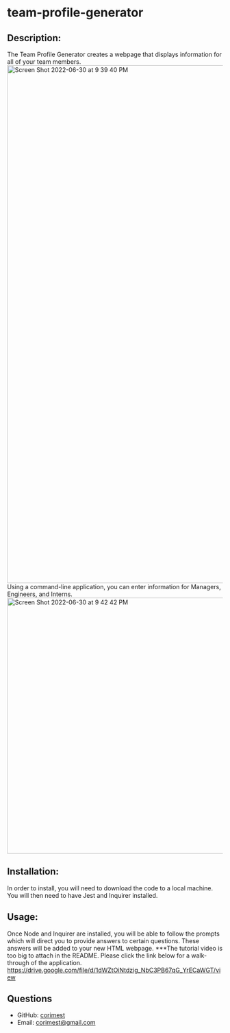 # team-profile-generator

  ## Description: 
  The Team Profile Generator creates a webpage that displays information for all of your team members. 
  <img width="1208" alt="Screen Shot 2022-06-30 at 9 39 40 PM" src="https://user-images.githubusercontent.com/88792082/176813021-2b7c48e5-e341-42c7-98cd-a1a80b37f26b.png">
  Using a command-line application, you can enter information for Managers, Engineers, and Interns. 
  <img width="597" alt="Screen Shot 2022-06-30 at 9 42 42 PM" src="https://user-images.githubusercontent.com/88792082/176813095-25ca32ec-9f47-413f-8246-5642d9ae27f8.png">
  ## Installation:
  In order to install, you will need to download the code to a local machine. You will then need to have Jest and Inquirer installed.
  ## Usage: 
  Once Node and Inquirer are installed, you will be able to follow the prompts which will direct you to provide answers to certain questions. These answers   will be added to your new HTML webpage.
  ***The tutorial video is too big to attach in the README. Please click the link below for a walk-through of the application. 
  https://drive.google.com/file/d/1dWZtOiNtdzig_NbC3PB67qG_YrECaWGT/view
  ## Questions
  - GitHub: [corimest](https://github.com/corimest)
  - Email: [corimest@gmail.com](mailto:user@example.com)
